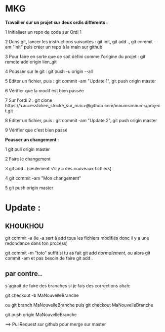 # MKG

**Travailler sur un projet sur deux ordis différents :**

1 Initialiser un repo de code sur Ordi 1

2 Dans git, lancer les instructions suivantes : git init, git add ., git commit -am "init" puis créer un repo à la main sur github

3 Pour faire en sorte que ce soit défini comme l'origine du projet : git remote add origin lien_git

4 Pousser sur le git : git push -u origin --all

5 Editer un fichier, puis : git commit -am "Update 1", git push origin master

6 Vérifier que la modif est bien passée

7 Sur l'ordi 2 : git clone https://<accesstoken_stocké_sur_mac>@github.com/moumsimoums/project.git

8 Editer un fichier, puis : git commit -am "Update 2", git push origin master

9 Vérifier que c'est bien passé

**Pousser un changement :**

1 git pull origin master

2 Faire le changement

3 git add . (seulement s'il y a des nouveaux fichiers)

4 git commit -am "Mon changement"

5 git push origin master


# Update :
## KHOUKHOU

git commit -a (le -a sert à add tous les fichiers modifiés donc il y a une redondance dans ton process)

git commit -m "toto" suffit si tu as fait git add *normalement*, ou alors git commit -am et pas besoin de faire git add .

## par contre..

s'agirait de faire des branches si je fais des corrections ahah:

git checkout -b MaNouvelleBranche

ou git branch MaNouvelleBranche puis git checkout MaNouvelleBranche

git push origin MaNouvelleBranche

==> PullRequest sur github pour merge sur master